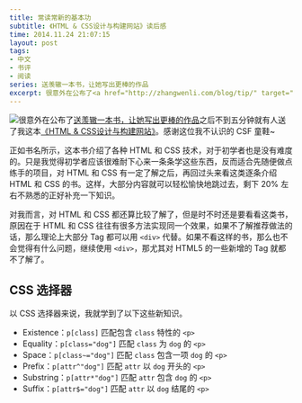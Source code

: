```yaml
---
title: 常读常新的基本功
subtitle: 《HTML & CSS设计与构建网站》读后感
time: 2014.11.24 21:07:15
layout: post
tags:
- 中文
- 书评
- 阅读
series: 送羡辙一本书，让她写出更棒的作品
excerpt: 很意外在公布了<a href="http://zhangwenli.com/blog/tip/" target="_blank">送羡辙一本书，让她写出更棒的作品</a>之后不到五分钟就有人送了我这本<a href="http://book.douban.com/subject/21338365/" target="_blank">《HTML & CSS设计与构建网站》</a>。感谢这位我不认识的 CSF 童鞋~
---
```


<a href="http://book.douban.com/subject/21338365/" target="_blank"><img class="book-img" src="{{ site.loadingImg }}" data-src="http://img3.douban.com/mpic/s24951890.jpg" /></a>很意外在公布了<a href="http://zhangwenli.com/blog/tip/" target="_blank">送羡辙一本书，让她写出更棒的作品</a>之后不到五分钟就有人送了我这本<a href="http://book.douban.com/subject/21338365/" target="_blank">《HTML & CSS设计与构建网站》</a>。感谢这位我不认识的 CSF 童鞋~

正如书名所示，这本书介绍了各种 HTML 和 CSS 技术，对于初学者也是没有难度的。只是我觉得初学者应该很难耐下心来一条条学这些东西，反而适合先随便做点练手的项目，对 HTML 和 CSS 有一定了解之后，再回过头来看这类逐条介绍 HTML 和 CSS 的书。这样，大部分内容就可以轻松愉快地跳过去，剩下 20% 左右不熟悉的正好补充一下知识。

对我而言，对 HTML 和 CSS 都还算比较了解了，但是时不时还是要看看这类书，原因在于 HTML 和 CSS 往往有很多方法实现同一个效果，如果不了解推荐做法的话，那么理论上大部分 Tag 都可以用 `<div>` 代替。如果不看这样的书，那么也不会觉得有什么问题，继续使用 `<div>`，那尤其对 HTML5 的一些新增的 Tag 就都不了解了。

## CSS 选择器

以 CSS 选择器来说，我就学到了以下这些新知识。

- Existence：`p[class]` 匹配包含 `class` 特性的 `<p>`
- Equality：`p[class="dog"]` 匹配 `class` 为 `dog` 的 `<p>`
- Space：`p[class~="dog"]` 匹配 `class` 包含一项 `dog` 的 `<p>`
- Prefix：`p[attr^"dog"]` 匹配 `attr` 以 `dog` 开头的 `<p>`
- Substring：`p[attr*"dog"]` 匹配 `attr` 包含 `dog` 的 `<p>`
- Suffix：`p[attr$="dog"]` 匹配 `attr` 以 `dog` 结尾的 `<p>`
